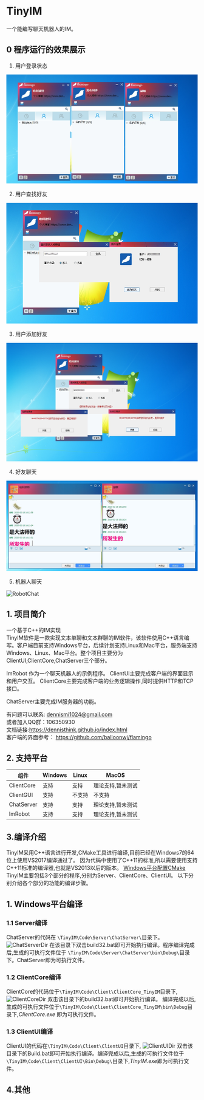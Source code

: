 # TinyIM

一个能编写聊天机器人的IM。

## 0 程序运行的效果展示

1. 用户登录状态

![UserLogin](./Doc/UserLoginState.jpg)

2. 用户查找好友

![FindFriend](./Doc/FindFriend.jpg)

3. 用户添加好友

![AddFriend](./Doc/AgreeAddFriend.jpg)

4. 好友聊天

![FriendChat](./Doc/FriendChat.jpg)

5. 机器人聊天

![RobotChat](./Doc/2019-12-31_183552.jpg)

## 1. 项目简介

一个基于C++的IM实现     
TinyIM软件是一款实现文本单聊和文本群聊的IM软件，该软件使用C++语言编写。客户端目前支持Windows平台，后续计划支持Linux和Mac平台，服务端支持Windows、Linux、Mac平台。整个项目主要分为ClientUI,ClientCore,ChatServer三个部分。

ImRobot 作为一个聊天机器人的示例程序。
ClientUI主要完成客户端的界面显示和用户交互。
ClientCore主要完成客户端的业务逻辑操作,同时提供HTTP和TCP接口。

ChatServer主要完成IM服务器的功能。

有问题可以联系: dennismi1024@gmail.com            
或者加入QQ群：106350930                    
文档链接:https://dennisthink.github.io/index.html       
客户端的界面参考： https://github.com/balloonwj/flamingo

## 2. 支持平台

|组件|Windows|Linux|MacOS|
|---|----|----|----|
|ClientCore|支持|支持|理论支持,暂未测试|
|ClientGUI|支持|不支持|不支持|
|ChatServer|支持|支持|理论支持,暂未测试|
|ImRobot|支持|支持|理论支持,暂未测试|

## 3.编译介绍

TinyIM采用C++语言进行开发,CMake工具进行编译,目前已经在Windows7的64位上使用VS2017编译通过了。
因为代码中使用了C++11的标准,所以需要使用支持C++11标准的编译器,也就是VS2013以后的版本。
[Windows平台配置CMake](https://www.dennisthink.com/?p=380)
TinyIM主要包括3个部分的程序,分别为Server、ClientCore、ClientUI。
以下分别介绍各个部分的功能的编译步骤。

## 1. Windows平台编译
### 1.1 Server编译
ChatServer的代码在 ```\TinyIM\Code\Server\ChatServer\```目录下。
![ChatServerDir](./Doc/TinyIM的Server目录.jpg)
在该目录下双击build32.bat即可开始执行编译。程序编译完成后,生成的可执行文件位于 ```\TinyIM\Code\Server\ChatServer\bin\Debug\```目录下。ChatServer即为可执行文件。

### 1.2 ClientCore编译

ClientCore的代码位于```\TinyIM\Code\Client\ClientCore_TinyIM```目录下,
![ClientCoreDir](./Doc/TinyIM的ClientCore目录.jpg)
双击该目录下的build32.bat即可开始执行编译。
编译完成以后,生成的可执行文件位于```\TinyIM\Code\Client\ClientCore_TinyIM\bin\Debug```目录下,*ClientCore.exe* 即为可执行文件。

### 1.3 ClientUI编译
ClientUI的代码在```\TinyIM\Code\Client\ClientUI```目录下,
![ClientUIDir](./Doc/TinyIM的ClientUI的目录.jpg)
双击该目录下的Build.bat即可开始执行编译。编译完成以后,生成的可执行文件位于```\TinyIM\Code\Client\ClientUI\Bin\Debug\```目录下,*TinyIM.exe*即为可执行文件。


## 4.其他


